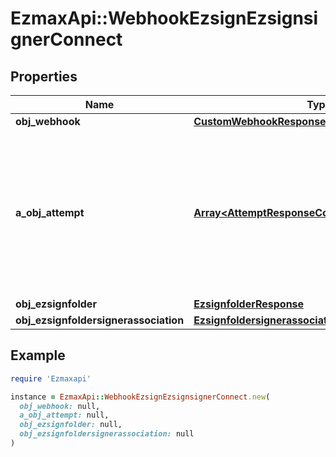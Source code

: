 # EzmaxApi::WebhookEzsignEzsignsignerConnect

## Properties

| Name | Type | Description | Notes |
| ---- | ---- | ----------- | ----- |
| **obj_webhook** | [**CustomWebhookResponse**](CustomWebhookResponse.md) |  |  |
| **a_obj_attempt** | [**Array&lt;AttemptResponseCompound&gt;**](AttemptResponse.md) | An array containing details of previous attempts that were made to deliver the message. The array is empty if it&#39;s the first attempt. |  |
| **obj_ezsignfolder** | [**EzsignfolderResponse**](EzsignfolderResponse.md) |  | [optional] |
| **obj_ezsignfoldersignerassociation** | [**EzsignfoldersignerassociationResponseCompound**](EzsignfoldersignerassociationResponseCompound.md) |  |  |

## Example

```ruby
require 'Ezmaxapi'

instance = EzmaxApi::WebhookEzsignEzsignsignerConnect.new(
  obj_webhook: null,
  a_obj_attempt: null,
  obj_ezsignfolder: null,
  obj_ezsignfoldersignerassociation: null
)
```

